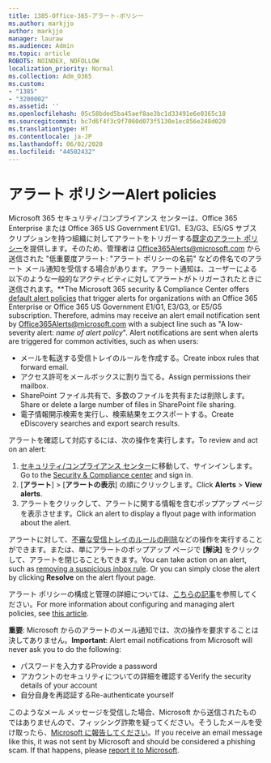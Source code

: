 ```yaml
---
title: 1385-Office-365-アラート-ポリシー
ms.author: markjjo
author: markjjo
manager: lauraw
ms.audience: Admin
ms.topic: article
ROBOTS: NOINDEX, NOFOLLOW
localization_priority: Normal
ms.collection: Adm_O365
ms.custom:
- "1385"
- "3200002"
ms.assetid: ''
ms.openlocfilehash: 05c58bded5ba45aef8ae3bc1d33491e6e0365c18
ms.sourcegitcommit: bc7d6f4f3c9f7060d073f5130e1ec856e248d020
ms.translationtype: HT
ms.contentlocale: ja-JP
ms.lasthandoff: 06/02/2020
ms.locfileid: "44502432"
---
```

# <a name="alert-policies"></a><span data-ttu-id="22c72-102">アラート ポリシー</span><span class="sxs-lookup"><span data-stu-id="22c72-102">Alert policies</span></span>

<span data-ttu-id="22c72-p101">Microsoft 365 セキュリティ/コンプライアンス センターは、Office 365 Enterprise または Office 365 US Government E1/G1、E3/G3、E5/G5 サブスクリプションを持つ組織に対してアラートをトリガーする[既定のアラート ポリシー](https://docs.microsoft.com/microsoft-365/compliance/alert-policies#default-alert-policies)を提供します。そのため、管理者は Office365Alerts@microsoft.com から送信された "低重要度アラート: "アラート ポリシーの名前" などの件名でのアラート メール通知を受信する場合があります。アラート通知は、ユーザーによる以下のような一般的なアクティビティに対してアラートがトリガーされたときに送信されます。\*\*</span><span class="sxs-lookup"><span data-stu-id="22c72-p101">The Microsoft 365 security & Compliance Center offers [default alert policies](https://docs.microsoft.com/microsoft-365/compliance/alert-policies#default-alert-policies) that trigger alerts for organizations with an Office 365 Enterprise or Office 365 US Government E1/G1, E3/G3, or E5/G5 subscription. Therefore, admins may receive an alert email notification sent by Office365Alerts@microsoft.com with a subject line such as "A low-severity alert: *name of alert policy*". Alert notifications are sent when alerts are triggered for common activities, such as when users:</span></span>

- <span data-ttu-id="22c72-106">メールを転送する受信トレイのルールを作成する。</span><span class="sxs-lookup"><span data-stu-id="22c72-106">Create inbox rules that forward email.</span></span>
- <span data-ttu-id="22c72-107">アクセス許可をメールボックスに割り当てる。</span><span class="sxs-lookup"><span data-stu-id="22c72-107">Assign permissions their mailbox.</span></span>
- <span data-ttu-id="22c72-108">SharePoint ファイル共有で、多数のファイルを共有または削除します。</span><span class="sxs-lookup"><span data-stu-id="22c72-108">Share or delete a large number of files in SharePoint file sharing.</span></span>
- <span data-ttu-id="22c72-109">電子情報開示検索を実行し、検索結果をエクスポートする。</span><span class="sxs-lookup"><span data-stu-id="22c72-109">Create eDiscovery searches and export search results.</span></span>

<span data-ttu-id="22c72-110">アラートを確認して対応するには、次の操作を実行します。</span><span class="sxs-lookup"><span data-stu-id="22c72-110">To review and act on an alert:</span></span>

1. <span data-ttu-id="22c72-111">[セキュリティ/コンプライアンス センター](https://protection.office.com)に移動して、サインインします。</span><span class="sxs-lookup"><span data-stu-id="22c72-111">Go to the [Security & Compliance center](https://protection.office.com) and sign in.</span></span>
2. <span data-ttu-id="22c72-112">[**アラート**] >  [**アラートの表示**] の順にクリックします。</span><span class="sxs-lookup"><span data-stu-id="22c72-112">Click **Alerts** > **View alerts**.</span></span>
3. <span data-ttu-id="22c72-113">アラートをクリックして、アラートに関する情報を含むポップアップ ページを表示させます。</span><span class="sxs-lookup"><span data-stu-id="22c72-113">Click an alert to display a flyout page with information about the alert.</span></span>

<span data-ttu-id="22c72-p102">アラートに対して、[不審な受信トレイのルールの削除](https://docs.microsoft.com/microsoft-365/security/office-365-security/responding-to-a-compromised-email-account)などの操作を実行することができます。または、単にアラートのポップアップ ページで **[解決]** をクリックして、アラートを閉じることもできます。</span><span class="sxs-lookup"><span data-stu-id="22c72-p102">You can take action on an alert, such as [removing a suspicious inbox rule](https://docs.microsoft.com/microsoft-365/security/office-365-security/responding-to-a-compromised-email-account). Or you can simply close the alert by clicking **Resolve** on the alert flyout page.</span></span>

<span data-ttu-id="22c72-116">アラート ポリシーの構成と管理の詳細については、[こちらの記事](https://docs.microsoft.com/microsoft-365/compliance/alert-policies)を参照してください。</span><span class="sxs-lookup"><span data-stu-id="22c72-116">For more information about configuring and managing alert policies, see  [this article](https://docs.microsoft.com/microsoft-365/compliance/alert-policies).</span></span>

<span data-ttu-id="22c72-117">**重要**: Microsoft からのアラートのメール通知では、次の操作を要求することは決してありません。</span><span class="sxs-lookup"><span data-stu-id="22c72-117">**Important**: Alert email notifications from Microsoft will never ask you to do the following:</span></span>

- <span data-ttu-id="22c72-118">パスワードを入力する</span><span class="sxs-lookup"><span data-stu-id="22c72-118">Provide a password</span></span>
- <span data-ttu-id="22c72-119">アカウントのセキュリティについての詳細を確認する</span><span class="sxs-lookup"><span data-stu-id="22c72-119">Verify the security details of your account</span></span>
- <span data-ttu-id="22c72-120">自分自身を再認証する</span><span class="sxs-lookup"><span data-stu-id="22c72-120">Re-authenticate yourself</span></span>

<span data-ttu-id="22c72-p103">このようなメール メッセージを受信した場合、Microsoft から送信されたものではありませんので、フィッシング詐欺を疑ってください。そうしたメールを受け取ったら、[Microsoft に報告してください](https://docs.microsoft.com/microsoft-365/security/office-365-security/report-junk-email-and-phishing-scams-in-outlook-on-the-web-eop)。</span><span class="sxs-lookup"><span data-stu-id="22c72-p103">If you receive an email message like this, it was not sent by Microsoft and should be considered a phishing scam. If that happens, please [report it to Microsoft](https://docs.microsoft.com/microsoft-365/security/office-365-security/report-junk-email-and-phishing-scams-in-outlook-on-the-web-eop).</span></span>